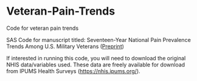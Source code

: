 # Veteran-Pain-Trends
Code for veteran pain trends

SAS Code for manuscript titled: Seventeen-Year National Pain Prevalence Trends Among U.S. Military Veterans (<a href="https://doi.org/10.1101/2023.03.27.23287408">Preprint</a>)


If interested in running this code, you will need to download the original NHIS data/variables used. These data are freely available for download from IPUMS Health Surveys (https://nhis.ipums.org/).
